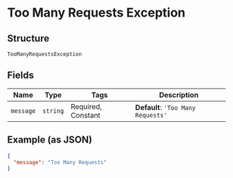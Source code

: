 
# Too Many Requests Exception

## Structure

`TooManyRequestsException`

## Fields

| Name | Type | Tags | Description |
|  --- | --- | --- | --- |
| `message` | `string` | Required, Constant | **Default**: `'Too Many Requests'` |

## Example (as JSON)

```json
{
  "message": "Too Many Requests"
}
```

